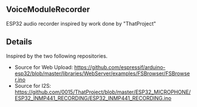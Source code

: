 ## VoiceModuleRecorder
ESP32 audio recorder inspired by work done by "ThatProject"

## Details
Inspired by the two following repositories.

* Source for Web Upload: https://github.com/espressif/arduino-esp32/blob/master/libraries/WebServer/examples/FSBrowser/FSBrowser.ino
* Source for I2S: https://github.com/0015/ThatProject/blob/master/ESP32_MICROPHONE/ESP32_INMP441_RECORDING/ESP32_INMP441_RECORDING.ino

